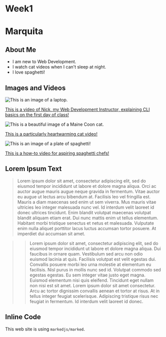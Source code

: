 # Week1

# Marquita

## **About Me**

* I am new to Web Development.
* I watch cat videos when I can't sleep at night.
* I love spaghetti!

## **Images and Videos**

![This is an image of a laptop.](https://images.pexels.com/photos/2740956/pexels-photo-2740956.jpeg?auto=compress&cs=tinysrgb&dpr=2&h=650&w=940)


[This is a video of Nick, my Web Development Instructor, explaining CLI basics on the first day of class!](https://www.youtube.com/watch?v=PyTqQttj6Gg&feature=youtu.be)


![This is a beautiful image of a Maine Coon cat.](https://images.pexels.com/photos/208967/pexels-photo-208967.jpeg?auto=compress&cs=tinysrgb&dpr=2&h=650&w=940c)


[This is a particularly heartwarming cat video!](https://www.youtube.com/watch?v=ICNpvp9mkSA)


![This is an image of a plate of spaghetti!](https://images.pexels.com/photos/41320/beef-cheese-cuisine-delicious-41320.jpeg?auto=compress&cs=tinysrgb&dpr=2&h=650&w=940)


[This is a how-to video for aspiring spaghetti chefs!](https://www.youtube.com/watch?v=ntY0NEWwEx0)

## **Lorem Ipsum Text**

> Lorem ipsum dolor sit amet, consectetur adipiscing elit, sed do eiusmod tempor incididunt ut labore et dolore magna aliqua. Orci ac auctor augue mauris augue neque gravida in fermentum. Vitae auctor eu augue ut lectus arcu bibendum at. Facilisis leo vel fringilla est. Mauris a diam maecenas sed enim ut sem viverra. Mus mauris vitae ultricies leo integer malesuada nunc vel. Id interdum velit laoreet id donec ultrices tincidunt. Enim blandit volutpat maecenas volutpat blandit aliquam etiam erat. Dui nunc mattis enim ut tellus elementum. Habitant morbi tristique senectus et netus et malesuada. Vulputate enim nulla aliquet porttitor lacus luctus accumsan tortor posuere. At imperdiet dui accumsan sit amet.
>

>> Lorem ipsum dolor sit amet, consectetur adipiscing elit, sed do eiusmod tempor incididunt ut labore et dolore magna aliqua. Dui faucibus in ornare quam. Vestibulum sed arcu non odio euismod lacinia at quis. Facilisis volutpat est velit egestas dui. Convallis posuere morbi leo urna molestie at elementum eu facilisis. Nisl purus in mollis nunc sed id. Volutpat commodo sed egestas egestas. Eu sem integer vitae justo eget magna. Euismod elementum nisi quis eleifend. Tincidunt eget nullam non nisi est sit amet. Lorem ipsum dolor sit amet consectetur. Arcu ac tortor dignissim convallis aenean et tortor at risus. At in tellus integer feugiat scelerisque. Adipiscing tristique risus nec feugiat in fermentum. Id interdum velit laoreet id donec.
>>

## **Inline Code**

This web site is using `markedjs/marked`. 